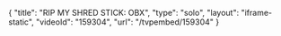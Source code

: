 {
    "title": "RIP MY SHRED STICK: OBX",
    "type": "solo",
    "layout": "iframe-static",
    "videoId": "159304",
    "url": "\/tvpembed\/159304"
}